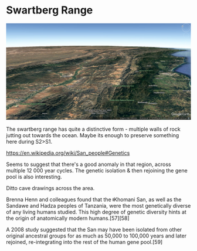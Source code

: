 # Swartberg Range

![sr](img/swartberg-range.jpg "swartberg range")

The swartberg range has quite a distinctive form - multiple walls of rock jutting out towards the ocean. Maybe its enough to preserve something here during S2>S1.

https://en.wikipedia.org/wiki/San_people#Genetics

Seems to suggest that there's a good anomaly in that region, across multiple 12 000 year cycles. The genetic isolation & then rejoining the gene pool is also interesting.

Ditto cave drawings across the area.

Brenna Henn and colleagues found that the ǂKhomani San, as well as the Sandawe and Hadza peoples of Tanzania, were the most genetically diverse of any living humans studied. This high degree of genetic diversity hints at the origin of anatomically modern humans.[57][58]

A 2008 study suggested that the San may have been isolated from other original ancestral groups for as much as 50,000 to 100,000 years and later rejoined, re-integrating into the rest of the human gene pool.[59]